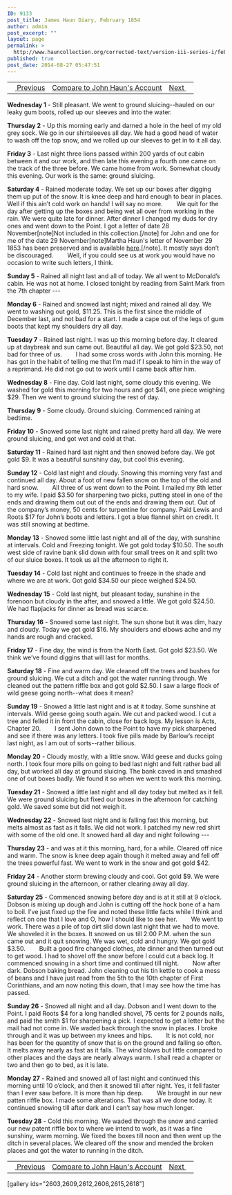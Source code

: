 ```yaml
---
ID: 9133
post_title: James Haun Diary, February 1854
author: admin
post_excerpt: ""
layout: page
permalink: >
  http://www.hauncollection.org/corrected-text/version-iii-series-i/february-1854/
published: true
post_date: 2014-08-27 05:47:51
---
```

<table style="width: 100%;" align="center">
<tbody>
<tr>
<td style="text align: right;"><a href="http://www.hauncollection.org/corrected-text/version-iii-series-i/january-1854/"><img src="https://lh3.googleusercontent.com/-EFJpxxNiPNw/VqgtWBCZrMI/AAAAAAAAAFU/WfY4lPFWWkg/s800-Ic42/Soeb-Plain-Arrows-8-10px.png" alt="" width="10" height="10" /> Previous</a></td>
<td style="text-align: center;"><a title="February 1854" href="http://www.hauncollection.org/version-3/version-iii-series-i/february-1854-2/">Compare to John Haun's Account</a></td>
<td style="text-align: right;"><a title="March 1854" href="http://www.hauncollection.org/version-3/version-iii-series-i/march-1854/">Next <img src="https://lh3.googleusercontent.com/-67k0cYlpXHw/VqgtWKz1MXI/AAAAAAAAAFU/k9PW_Piyurk/s800-Ic42/Soeb-Plain-Arrows-5-10px.png" alt="" width="10" height="10" /></a></td>
</tr>
</tbody>
</table>
<strong>Wednesday 1</strong> - Still pleasant. We went to ground sluicing--hauled on our leaky gum boots, rolled up our sleeves and into the water.

<strong>Thursday 2</strong> - Up this morning early and darned a hole in the heel of my old grey sock. We go in our shirtsleeves all day. We had a good head of water to wash off the top snow, and we rolled up our sleeves to get in to it all day.

<strong>Friday 3</strong> - Last night three lions passed within 200 yards of out cabin between it and our work, and then late this evening a fourth one came on the track of the three before. We came home from work. Somewhat cloudy this evening. Our work is the same: ground sluicing.

<strong>Saturday 4</strong> - Rained moderate today. We set up our boxes after digging them up put of the snow. It is knee deep and hard enough to bear in places. Well if this ain’t cold work on hands! I will say no more.
<span style="margin-left: 28px;">We quit for the day after getting up the boxes and being wet all over from working in the rain. We were quite late for dinner. After dinner I changed my duds for dry ones and went down to the Point. I got a letter of date 28 November[note]Not included in this collection.[/note] for John and one for me of the date 29 November[note]Martha Haun's letter of November 29 1853 has been preserved and is available <a title="November 29 1855" href="www.hauncollection.org/version-3/version-iii-series-ii/november-29-1853-martha-haun-to-james-haun/">here</a>.[/note]. It mostly says don’t be discouraged.</span>
<span style="margin-left: 28px;">Well, if you could see us at work you would have no occasion to write such letters, I think.</span>

<strong>Sunday 5</strong> - Rained all night last and all of today. We all went to McDonald’s cabin. He was not at home. I closed tonight by reading from Saint Mark from the 7th chapter ---

<strong>Monday 6</strong> - Rained and snowed last night; mixed and rained all day. We went to washing out gold, $11.25. This is the first since the middle of December last, and not bad for a start. I made a cape out of the legs of gum boots that kept my shoulders dry all day.

<strong>Tuesday 7</strong> - Rained last night. I was up this morning before day. It cleared up at daybreak and sun came out. Beautiful all day. We got gold $23.50, not bad for three of us.
<span style="margin-left: 28px;">I had some cross words with John this morning. He has got in the habit of telling me that I’m mad if I speak to him in the way of a reprimand. He did not go out to work until I came back after him.</span>

<strong>Wednesday 8</strong> - Fine day. Cold last night, some cloudy this evening. We washed for gold this morning for two hours and got $41, one piece weighing $29. Then we went to ground sluicing the rest of day.

<strong>Thursday 9</strong> - Some cloudy. Ground sluicing. Commenced raining at bedtime.

<strong>Friday 10</strong> - Snowed some last night and rained pretty hard all day. We were ground sluicing, and got wet and cold at that.

<strong>Saturday 11</strong> - Rained hard last night and then snowed before day. We got gold $9. It was a beautiful sunshiny day, but cool this evening.

<strong>Sunday 12</strong> - Cold last night and cloudy. Snowing this morning very fast and continued all day. About a foot of new fallen snow on the top of the old and hard snow.
<span style="margin-left: 28px;">All three of us went down to the Point. I mailed my 8th letter to my wife. I paid $3.50 for sharpening two picks, putting steel in one of the ends and drawing them out out of the ends and drawing them out. Out of the company’s money, 50 cents for turpentine for company. Paid Lewis and Roots $17 for John’s boots and letters. I got a blue flannel shirt on credit. It was still snowing at bedtime.</span>

<strong>Monday 13</strong> - Snowed some little last night and all of the day, with sunshine at intervals. Cold and Freezing tonight. We got gold today $10.50. The south west side of ravine bank slid down with four small trees on it and split two of our sluice boxes. It took us all the afternoon to right it.

<strong>Tuesday 14</strong> - Cold last night and continues to freeze in the shade and where we are at work. Got gold $34.50 our piece weighed $24.50.

<strong>Wednesday 15</strong> - Cold last night, but pleasant today, sunshine in the forenoon but cloudy in the after, and snowed a little. We got gold $24.50. We had flapjacks for dinner as bread was scarce.

<strong>Thursday 16</strong> - Snowed some last night. The sun shone but it was dim, hazy and cloudy. Today we got gold $16. My shoulders and elbows ache and my hands are rough and cracked.

<strong>Friday 17</strong> - Fine day, the wind is from the North East. Got gold $23.50. We think we’ve found diggins that will last for months.

<strong>Saturday 18</strong> - Fine and warm day. We cleaned off the trees and bushes for ground sluicing. We cut a ditch and got the water running through. We cleaned out the pattern riffle box and got gold $2.50. I saw a large flock of wild geese going north--what does it mean?

<strong>Sunday 19</strong> - Snowed a little last night and is at it today. Some sunshine at intervals. Wild geese going south again. We cut and packed wood. I cut a tree and felled it in front the cabin, close for back logs. My lesson is Acts, Chapter 20.
<span style="margin-left: 28px;">I sent John down to the Point to have my pick sharpened and see if there was any letters. I took five pills made by Barlow’s receipt last night, as I am out of sorts--rather bilious.</span>

<strong>Monday 20</strong> - Cloudy mostly, with a little snow. Wild geese and ducks going north. I took four more pills on going to bed last night and felt rather bad all day, but worked all day at ground sluicing. The bank caved in and smashed one of out boxes badly. We found it so when we went to work this morning.

<strong>Tuesday 21</strong> - Snowed a little last night and all day today but melted as it fell. We were ground sluicing but fixed our boxes in the afternoon for catching gold. We saved some but did not weigh it.

<strong>Wednesday 22</strong> - Snowed last night and is falling fast this morning, but melts almost as fast as it falls. We did not work. I patched my new red shirt with some of the old one. It snowed hard all day and night following ---

<strong>Thursday 23</strong> - and was at it this morning, hard, for a while. Cleared off nice and warm. The snow is knee deep again though it melted away and fell off the trees powerful fast. We went to work in the snow and got gold $42.

<strong>Friday 24</strong> - Another storm brewing cloudy and cool. Got gold $9. We were ground sluicing in the afternoon, or rather clearing away all day.

<strong>Saturday 25</strong> - Commenced snowing before day and is at it still at 9 o’clock. Dobson is mixing up dough and John is cutting off the hock bone of a ham to boil. I’ve just fixed up the fire and noted these little facts while I think and reflect on one that I love and O, how I should like to see her.
<span style="margin-left: 28px;">We went to work. There was a pile of top dirt slid down last night that we had to move. We shoveled it in the boxes. It snowed on us till 2:00 P.M. when the sun came out and it quit snowing. We was wet, cold and hungry. We got gold $3.50.</span>
<span style="margin-left: 28px;">Built a good fire changed clothes, ate dinner and then turned out to get wood. I had to shovel off the snow before I could cut a back log. It commenced snowing in a short time and continued till night.</span>
<span style="margin-left: 28px;">Now after dark. Dobson baking bread. John cleaning out his tin kettle to cook a mess of beans and I have just read from the 5th to the 10th chapter of First Corinthians, and am now noting this down, that I may see how the time has passed.</span>

<strong>Sunday 26</strong> - Snowed all night and all day. Dobson and I went down to the Point. I paid Roots $4 for a long handled shovel, 75 cents for 2 pounds nails, and paid the smith $1 for sharpening a pick. I expected to get a letter but the mail had not come in. We waded back through the snow in places. I broke through and it was up between my knees and hips.
<span style="margin-left: 28px;">It is not cold, nor has been for the quantity of snow that is on the ground and falling so often. It melts away nearly as fast as it falls. The wind blows but little compared to other places and the days are nearly always warm.
I shall read a chapter or two and then go to bed, as it is late.</span>

<strong>Monday 27</strong> - Rained and snowed all of last night and continued this morning until 10 o’clock, and then it snowed till after night. Yes, it fell faster than I ever saw before. It is more than hip deep.
<span style="margin-left: 28px;">We brought in our new patten riffle box. I made some alterations. That was all we done today. It continued snowing till after dark and I can’t say how much longer.</span>

<strong>Tuesday 28</strong> - Cold this morning. We waded through the snow and carried our new patent riffle box to where we intend to work, as it was a fine sunshiny, warm morning. We fixed the boxes till noon and then went up the ditch in several places. We cleared off the snow and mended the broken places and got the water to running in the ditch.
<table style="width: 100%;" align="center">
<tbody>
<tr>
<td style="text align: right;"><a href="http://www.hauncollection.org/corrected-text/version-iii-series-i/january-1854/"><img src="https://lh3.googleusercontent.com/-EFJpxxNiPNw/VqgtWBCZrMI/AAAAAAAAAFU/WfY4lPFWWkg/s800-Ic42/Soeb-Plain-Arrows-8-10px.png" alt="" width="10" height="10" /> Previous</a></td>
<td style="text-align: center;"><a title="February 1854" href="http://www.hauncollection.org/version-3/version-iii-series-i/february-1854-2/">Compare to John Haun's Account</a></td>
<td style="text-align: right;"><a title="March 1854" href="http://www.hauncollection.org/version-3/version-iii-series-i/march-1854/">Next <img src="https://lh3.googleusercontent.com/-67k0cYlpXHw/VqgtWKz1MXI/AAAAAAAAAFU/k9PW_Piyurk/s800-Ic42/Soeb-Plain-Arrows-5-10px.png" alt="" width="10" height="10" /></a></td>
</tr>
</tbody>
</table>
[gallery ids="2603,2609,2612,2606,2615,2618"]